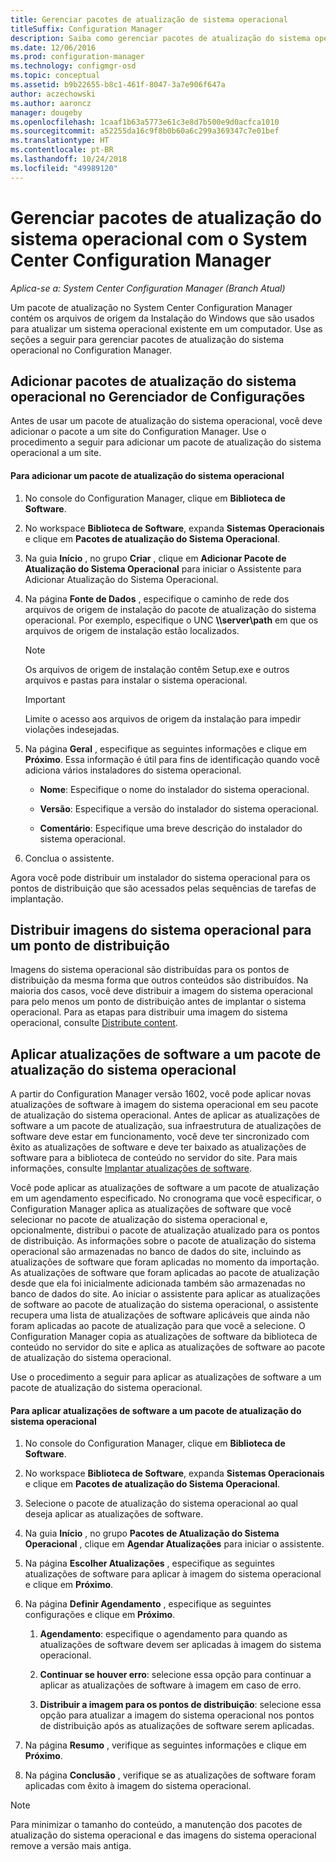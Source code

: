```yaml
---
title: Gerenciar pacotes de atualização de sistema operacional
titleSuffix: Configuration Manager
description: Saiba como gerenciar pacotes de atualização do sistema operacional com o System Center Configuration Manager.
ms.date: 12/06/2016
ms.prod: configuration-manager
ms.technology: configmgr-osd
ms.topic: conceptual
ms.assetid: b9b22655-b8c1-461f-8047-3a7e906f647a
author: aczechowski
ms.author: aaroncz
manager: dougeby
ms.openlocfilehash: 1caaf1b63a5773e61c3e8d7b500e9d0acfca1010
ms.sourcegitcommit: a52255da16c9f8b0b60a6c299a369347c7e01bef
ms.translationtype: HT
ms.contentlocale: pt-BR
ms.lasthandoff: 10/24/2018
ms.locfileid: "49989120"
---
```

# <a name="manage-operating-system-upgrade-packages-with-system-center-configuration-manager"></a>Gerenciar pacotes de atualização do sistema operacional com o System Center Configuration Manager

*Aplica-se a: System Center Configuration Manager (Branch Atual)*

Um pacote de atualização no System Center Configuration Manager contém os arquivos de origem da Instalação do Windows que são usados para atualizar um sistema operacional existente em um computador. Use as seções a seguir para gerenciar pacotes de atualização do sistema operacional no Configuration Manager.

##  <a name="BKMK_AddOSUpgradePkgs"></a> Adicionar pacotes de atualização do sistema operacional no Gerenciador de Configurações  
 Antes de usar um pacote de atualização do sistema operacional, você deve adicionar o pacote a um site do Configuration Manager. Use o procedimento a seguir para adicionar um pacote de atualização do sistema operacional a um site.  

#### <a name="to-add-an-operating-system-upgrade-package"></a>Para adicionar um pacote de atualização do sistema operacional  

1.  No console do Configuration Manager, clique em **Biblioteca de Software**.  

2.  No workspace **Biblioteca de Software**, expanda **Sistemas Operacionais** e clique em **Pacotes de atualização do Sistema Operacional**.  

3.  Na guia **Início** , no grupo **Criar** , clique em **Adicionar Pacote de Atualização do Sistema Operacional** para iniciar o Assistente para Adicionar Atualização do Sistema Operacional.  

4.  Na página **Fonte de Dados** , especifique o caminho de rede dos arquivos de origem de instalação do pacote de atualização do sistema operacional. Por exemplo, especifique o UNC **\\\server\path** em que os arquivos de origem de instalação estão localizados.  

    > [!NOTE]  
    >  Os arquivos de origem de instalação contêm Setup.exe e outros arquivos e pastas para instalar o sistema operacional.  

    > [!IMPORTANT]  
    >  Limite o acesso aos arquivos de origem da instalação para impedir violações indesejadas.  

5.  Na página **Geral** , especifique as seguintes informações e clique em **Próximo**. Essa informação é útil para fins de identificação quando você adiciona vários instaladores do sistema operacional.  

    -   **Nome**: Especifique o nome do instalador do sistema operacional.  

    -   **Versão**: Especifique a versão do instalador do sistema operacional.  

    -   **Comentário**: Especifique uma breve descrição do instalador do sistema operacional.  

6.  Conclua o assistente.  

 Agora você pode distribuir um instalador do sistema operacional para os pontos de distribuição que são acessados pelas sequências de tarefas de implantação.  

##  <a name="BKMK_DistributeBootImages"></a> Distribuir imagens do sistema operacional para um ponto de distribuição  
 Imagens do sistema operacional são distribuídas para os pontos de distribuição da mesma forma que outros conteúdos são distribuídos. Na maioria dos casos, você deve distribuir a imagem do sistema operacional para pelo menos um ponto de distribuição antes de implantar o sistema operacional. Para as etapas para distribuir uma imagem do sistema operacional, consulte [Distribute content](../../core/servers/deploy/configure/deploy-and-manage-content.md#bkmk_distribute).  

##  <a name="BKMK_OSUpgradePkgApplyUpdates"></a> Aplicar atualizações de software a um pacote de atualização do sistema operacional  
 A partir do Configuration Manager versão 1602, você pode aplicar novas atualizações de software à imagem do sistema operacional em seu pacote de atualização do sistema operacional. Antes de aplicar as atualizações de software a um pacote de atualização, sua infraestrutura de atualizações de software deve estar em funcionamento, você deve ter sincronizado com êxito as atualizações de software e deve ter baixado as atualizações de software para a biblioteca de conteúdo no servidor do site. Para mais informações, consulte [Implantar atualizações de software](../../sum/deploy-use/deploy-software-updates.md).  

 Você pode aplicar as atualizações de software a um pacote de atualização em um agendamento especificado. No cronograma que você especificar, o Configuration Manager aplica as atualizações de software que você selecionar no pacote de atualização do sistema operacional e, opcionalmente, distribui o pacote de atualização atualizado para os pontos de distribuição. As informações sobre o pacote de atualização do sistema operacional são armazenadas no banco de dados do site, incluindo as atualizações de software que foram aplicadas no momento da importação. As atualizações de software que foram aplicadas ao pacote de atualização desde que ela foi inicialmente adicionada também são armazenadas no banco de dados do site. Ao iniciar o assistente para aplicar as atualizações de software ao pacote de atualização do sistema operacional, o assistente recupera uma lista de atualizações de software aplicáveis que ainda não foram aplicadas ao pacote de atualização para que você a selecione. O Configuration Manager copia as atualizações de software da biblioteca de conteúdo no servidor do site e aplica as atualizações de software ao pacote de atualização do sistema operacional.  

 Use o procedimento a seguir para aplicar as atualizações de software a um pacote de atualização do sistema operacional.  

#### <a name="to-apply-software-updates-to-an-operating-system-upgrade-package"></a>Para aplicar atualizações de software a um pacote de atualização do sistema operacional  

1.  No console do Configuration Manager, clique em **Biblioteca de Software**.  

2.  No workspace **Biblioteca de Software**, expanda **Sistemas Operacionais** e clique em **Pacotes de atualização do Sistema Operacional**.  

3.  Selecione o pacote de atualização do sistema operacional ao qual deseja aplicar as atualizações de software.  

4.  Na guia **Início** , no grupo **Pacotes de Atualização do Sistema Operacional** , clique em **Agendar Atualizações** para iniciar o assistente.  

5.  Na página **Escolher Atualizações** , especifique as seguintes atualizações de software para aplicar à imagem do sistema operacional e clique em **Próximo**.  

6.  Na página **Definir Agendamento** , especifique as seguintes configurações e clique em **Próximo**.  

    1.  **Agendamento**: especifique o agendamento para quando as atualizações de software devem ser aplicadas à imagem do sistema operacional.  

    2.  **Continuar se houver erro**: selecione essa opção para continuar a aplicar as atualizações de software à imagem em caso de erro.  

    3.  **Distribuir a imagem para os pontos de distribuição**: selecione essa opção para atualizar a imagem do sistema operacional nos pontos de distribuição após as atualizações de software serem aplicadas.  

7.  Na página **Resumo** , verifique as seguintes informações e clique em **Próximo**.  

8.  Na página **Conclusão** , verifique se as atualizações de software foram aplicadas com êxito à imagem do sistema operacional.  

> [!NOTE]  
>  Para minimizar o tamanho do conteúdo, a manutenção dos pacotes de atualização do sistema operacional e das imagens do sistema operacional remove a versão mais antiga. 
